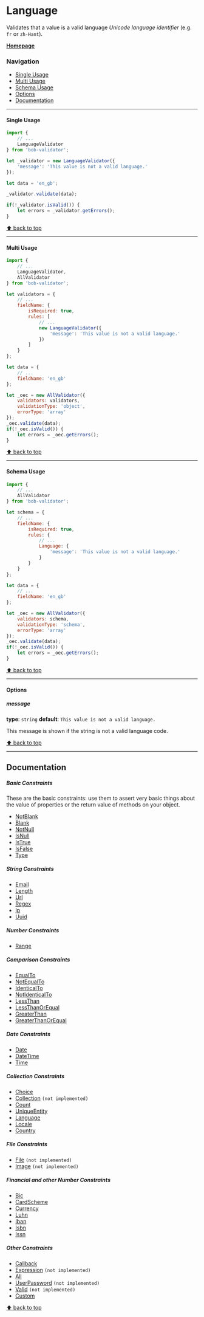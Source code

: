 # Language
Validates that a value is a valid language *Unicode language identifier* (e.g. `fr` or `zh-Hant`).

[**Homepage**][documentation-url]

### Navigation

* [Single Usage](#single-usage)
* [Multi Usage](#multi-usage)
* [Schema Usage](#schema-usage)
* [Options](#options)
* [Documentation](#documentation)

---------------

#### Single Usage

```javascript
import {
    // ...
    LanguageValidator
} from 'bob-validator';

let _validator = new LanguageValidator({
    'message': 'This value is not a valid language.'
});

let data = 'en_gb'; 

_validator.validate(data);

if(!_validator.isValid()) {
    let errors = _validator.getErrors();
}
```

[⬆ back to top](#navigation)

---------------

#### Multi Usage

```javascript
import {
    // ...
    LanguageValidator,
    AllValidator
} from 'bob-validator';

let validators = {
    // ...
    fieldName: {
        isRequired: true,
        rules: [
            // ...
            new LanguageValidator({
                'message': 'This value is not a valid language.'
            })
        ]
    }
};

let data = {
    // ...
    fieldName: 'en_gb'
};

let _oec = new AllValidator({
    validators: validators,
    validationType: 'object',
    errorType: 'array'
});
_oec.validate(data);
if(!_oec.isValid()) {
    let errors = _oec.getErrors();
}
```

[⬆ back to top](#navigation)

---------------

#### Schema Usage

```javascript
import {
    // ...
    AllValidator
} from 'bob-validator';

let schema = {
    // ...
    fieldName: {
        isRequired: true,
        rules: {
            // ...
            Language: {
                'message': 'This value is not a valid language.'
            }
        }
    }
};

let data = {
    // ...
    fieldName: 'en_gb'
};

let _oec = new AllValidator({
    validators: schema,
    validationType: 'schema',
    errorType: 'array'
});
_oec.validate(data);
if(!_oec.isValid()) {
    let errors = _oec.getErrors();
}
```

[⬆ back to top](#navigation)

---------------

#### Options
##### message
**type**: `string` **default**: `This value is not a valid language.`

This message is shown if the string is not a valid language code.

[⬆ back to top](#navigation)

---------------

## Documentation
##### Basic Constraints

These are the basic constraints: use them to assert very basic things about the value of properties or the return value of methods on your object.

* [NotBlank][notblank-url]
* [Blank][blank-url]
* [NotNull][notnull-url]
* [IsNull][isnull-url]
* [IsTrue][istrue-url]
* [IsFalse][isfalse-url]
* [Type][type-url]

##### String Constraints

* [Email][email-url]
* [Length][length-url]
* [Url][url-url]
* [Regex][regex-url]
* [Ip][ip-url]
* [Uuid][uuid-url]

##### Number Constraints

* [Range][range-url]

##### Comparison Constraints

* [EqualTo][equalto-url]
* [NotEqualTo][notequalto-url]
* [IdenticalTo][identicalto-url]
* [NotIdenticalTo][notidenticalto-url]
* [LessThan][lessthan-url]
* [LessThanOrEqual][lessthanorequal-url]
* [GreaterThan][greaterthan-url]
* [GreaterThanOrEqual][greaterthanorequal-url]

##### Date Constraints

* [Date][date-url]
* [DateTime][datetime-url]
* [Time][time-url]

##### Collection Constraints

* [Choice][choice-url]
* [Collection][collection-url] `(not implemented)`
* [Count][count-url]
* [UniqueEntity][uniqueentity-url]
* [Language][language-url]
* [Locale][locale-url]
* [Country][country-url]

##### File Constraints

* [File][file-url] `(not implemented)`
* [Image][image-url] `(not implemented)`

##### Financial and other Number Constraints

* [Bic][bic-url]
* [CardScheme][cardscheme-url]
* [Currency][currency-url]
* [Luhn][luhn-url]
* [Iban][iban-url]
* [Isbn][isbn-url]
* [Issn][issn-url]

##### Other Constraints

* [Callback][callback-url]
* [Expression][expression-url] `(not implemented)`
* [All][all-url]
* [UserPassword][userpassword-url] `(not implemented)`
* [Valid][valid-url] `(not implemented)`
* [Custom][custom-url]

[⬆ back to top](#navigation)


[documentation-url]: https://github.com/alexeybob/bob-validator/blob/master/README.md#documentation
[notblank-url]: https://github.com/alexeybob/bob-validator/blob/master/doc/validators/NotBlank.md
[blank-url]: https://github.com/alexeybob/bob-validator/blob/master/doc/validators/Blank.md
[notnull-url]: https://github.com/alexeybob/bob-validator/blob/master/doc/validators/NotNull.md
[isnull-url]: https://github.com/alexeybob/bob-validator/blob/master/doc/validators/IsNull.md
[istrue-url]: https://github.com/alexeybob/bob-validator/blob/master/doc/validators/IsTrue.md
[isfalse-url]: https://github.com/alexeybob/bob-validator/blob/master/doc/validators/IsFalse.md
[type-url]: https://github.com/alexeybob/bob-validator/blob/master/doc/validators/Type.md
[email-url]: https://github.com/alexeybob/bob-validator/blob/master/doc/validators/Email.md
[length-url]: https://github.com/alexeybob/bob-validator/blob/master/doc/validators/Length.md
[url-url]: https://github.com/alexeybob/bob-validator/blob/master/doc/validators/Url.md
[regex-url]: https://github.com/alexeybob/bob-validator/blob/master/doc/validators/Regex.md
[ip-url]: https://github.com/alexeybob/bob-validator/blob/master/doc/validators/Ip.md
[uuid-url]: https://github.com/alexeybob/bob-validator/blob/master/doc/validators/Uuid.md
[range-url]: https://github.com/alexeybob/bob-validator/blob/master/doc/validators/Range.md
[equalto-url]: https://github.com/alexeybob/bob-validator/blob/master/doc/validators/EqualTo.md
[notequalto-url]: https://github.com/alexeybob/bob-validator/blob/master/doc/validators/NotEqualTo.md
[identicalto-url]: https://github.com/alexeybob/bob-validator/blob/master/doc/validators/IdenticalTo.md
[notidenticalto-url]: https://github.com/alexeybob/bob-validator/blob/master/doc/validators/NotIdenticalTo.md
[lessthan-url]: https://github.com/alexeybob/bob-validator/blob/master/doc/validators/LessThan.md
[lessthanorequal-url]: https://github.com/alexeybob/bob-validator/blob/master/doc/validators/LessThanOrEqual.md
[greaterthan-url]: https://github.com/alexeybob/bob-validator/blob/master/doc/validators/GreaterThan.md
[greaterthanorequal-url]: https://github.com/alexeybob/bob-validator/blob/master/doc/validators/GreaterThanOrEqual.md
[date-url]: https://github.com/alexeybob/bob-validator/blob/master/doc/validators/Date.md
[datetime-url]: https://github.com/alexeybob/bob-validator/blob/master/doc/validators/DateTime.md
[time-url]: https://github.com/alexeybob/bob-validator/blob/master/doc/validators/Time.md
[choice-url]: https://github.com/alexeybob/bob-validator/blob/master/doc/validators/Choice.md
[collection-url]: https://github.com/alexeybob/bob-validator/blob/master/doc/validators/Collection.md
[count-url]: https://github.com/alexeybob/bob-validator/blob/master/doc/validators/Count.md
[uniqueentity-url]: https://github.com/alexeybob/bob-validator/blob/master/doc/validators/UniqueEntity.md
[language-url]: https://github.com/alexeybob/bob-validator/blob/master/doc/validators/Language.md
[locale-url]: https://github.com/alexeybob/bob-validator/blob/master/doc/validators/Locale.md
[country-url]: https://github.com/alexeybob/bob-validator/blob/master/doc/validators/Country.md
[file-url]: https://github.com/alexeybob/bob-validator/blob/master/doc/validators/File.md
[image-url]: https://github.com/alexeybob/bob-validator/blob/master/doc/validators/Image.md
[bic-url]: https://github.com/alexeybob/bob-validator/blob/master/doc/validators/Bic.md
[cardscheme-url]: https://github.com/alexeybob/bob-validator/blob/master/doc/validators/CardScheme.md
[currency-url]: https://github.com/alexeybob/bob-validator/blob/master/doc/validators/Currency.md
[luhn-url]: https://github.com/alexeybob/bob-validator/blob/master/doc/validators/Luhn.md
[iban-url]: https://github.com/alexeybob/bob-validator/blob/master/doc/validators/Iban.md
[isbn-url]: https://github.com/alexeybob/bob-validator/blob/master/doc/validators/Isbn.md
[issn-url]: https://github.com/alexeybob/bob-validator/blob/master/doc/validators/Issn.md
[callback-url]: https://github.com/alexeybob/bob-validator/blob/master/doc/validators/Callback.md
[expression-url]: https://github.com/alexeybob/bob-validator/blob/master/doc/validators/Expression.md
[all-url]: https://github.com/alexeybob/bob-validator/blob/master/doc/validators/All.md
[userpassword-url]: https://github.com/alexeybob/bob-validator/blob/master/doc/validators/UserPassword.md
[valid-url]: https://github.com/alexeybob/bob-validator/blob/master/doc/validators/Valid.md
[custom-url]: https://github.com/alexeybob/bob-validator/blob/master/doc/validators/Custom.md
